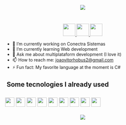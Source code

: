 <p align="center">
  <img src="https://capsule-render.vercel.app/api?type=waving&height=125&color=gradient&text=João%20here%20👋&animation=fadeIn"/>
</p>
&nbsp;
<p align="center">
  <a href="https://www.instagram.com/JV.Hobus/">
    <img height="40" src="https://skillicons.dev/icons?i=instagram" />
  </a>
  
  <a href="https://github.com/miojo-dev">
    <img height="40" src="https://skillicons.dev/icons?i=github" />
  </a>
  <a href="https://medium.com/@joaovitorhobus2">
    <img height="40" src="https://uxwing.com/wp-content/themes/uxwing/download/brands-and-social-media/medium-logo-icon.png" />
  </a>
</p>

- 🔭 I’m currently working on Conectra Sistemas
- 🌱 I’m currently learning Web development
- 💬 Ask me about multiplataform development (I love it)
- 📫 How to reach me: joaovitorhobus2@gmail.com
- ⚡ Fun fact: My favorite language at the moment is C#

<h2>
    &nbsp;Some tecnologies I already used
<h2/>

<img height="30" src="https://img.shields.io/badge/.NET-5C2D91?style=for-the-badge&logo=.net&logoColor=white">

<img height="30" src="https://img.shields.io/badge/c%23-%23239120.svg?style=for-the-badge&logo=csharp&logoColor=white">

<img height="30" src="https://img.shields.io/badge/Flutter-%2302569B.svg?style=for-the-badge&logo=Flutter&logoColor=white">

<img height="30" src="https://img.shields.io/badge/dart-%230175C2.svg?style=for-the-badge&logo=dart&logoColor=white">

<img height="30" src="https://img.shields.io/badge/react-%2320232a.svg?style=for-the-badge&logo=react&logoColor=%2361DAFB">

<img height="30" src="https://img.shields.io/badge/javascript-%23323330.svg?style=for-the-badge&logo=javascript&logoColor=%23F7DF1E">

<img height="30" src="https://img.shields.io/badge/meteorjs-%23d74c4c.svg?style=for-the-badge&logo=meteor&logoColor=white">

<img height="30" src="https://img.shields.io/badge/html5-%23E34F26.svg?style=for-the-badge&logo=html5&logoColor=white">

<img height="30" src="https://img.shields.io/badge/css3-%231572B6.svg?style=for-the-badge&logo=css3&logoColor=white"/>

<p align="center">
  <img src="https://capsule-render.vercel.app/api?type=waving&color=gradient&height=125&section=footer"/>
</p>